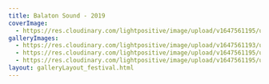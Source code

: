```yaml
---
title: Balaton Sound - 2019
coverImage:
  - https://res.cloudinary.com/lightpositive/image/upload/v1647561195/uploads/Balaton%20Sound%20-%202019/sound.jpg
galleryImages: 
  - https://res.cloudinary.com/lightpositive/image/upload/v1647561193/uploads/Balaton%20Sound%20-%202019/sound2.jpg
  - https://res.cloudinary.com/lightpositive/image/upload/v1647561195/uploads/Balaton%20Sound%20-%202019/sound1.jpg
  - https://res.cloudinary.com/lightpositive/image/upload/v1647561195/uploads/Balaton%20Sound%20-%202019/sound.jpg
layout: galleryLayout_festival.html
---
```

